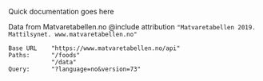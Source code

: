 Quick documentation goes here





Data from Matvaretabellen.no
@include attribution ```"Matvaretabellen 2019. Mattilsynet. www.matvaretabellen.no"```

```
Base URL    "https://www.matvaretabellen.no/api"
Paths:      "/foods"
            "/data"
Query:      "?language=no&version=73"
```

